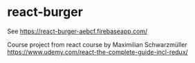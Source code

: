 # react-burger
See https://react-burger-aebcf.firebaseapp.com/

Course project from react course by Maximilian Schwarzmüller
https://www.udemy.com/react-the-complete-guide-incl-redux/
